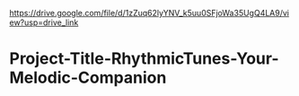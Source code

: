 https://drive.google.com/file/d/1zZuq62lyYNV_k5uu0SFjoWa35UgQ4LA9/view?usp=drive_link
# Project-Title-RhythmicTunes-Your-Melodic-Companion
